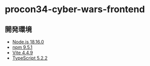 # procon34-cyber-wars-frontend

## 開発環境
- [Node.js 18.16.0](https://nodejs.org/)
- [npm 9.5.1](https://www.npmjs.com/)
- [Vite 4.4.9](https://vitejs.dev/)
- [TypeScript 5.2.2](https://www.typescriptlang.org/)
